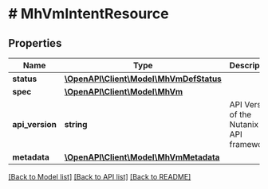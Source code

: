 # # MhVmIntentResource

## Properties

Name | Type | Description | Notes
------------ | ------------- | ------------- | -------------
**status** | [**\OpenAPI\Client\Model\MhVmDefStatus**](MhVmDefStatus.md) |  | [optional]
**spec** | [**\OpenAPI\Client\Model\MhVm**](MhVm.md) |  | [optional]
**api_version** | **string** | API Version of the Nutanix v3 API framework. | [optional] [default to '3.1.0']
**metadata** | [**\OpenAPI\Client\Model\MhVmMetadata**](MhVmMetadata.md) |  |

[[Back to Model list]](../../README.md#models) [[Back to API list]](../../README.md#endpoints) [[Back to README]](../../README.md)
